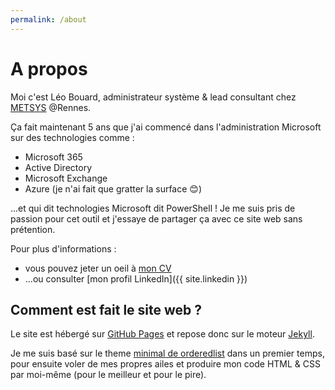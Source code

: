 ```yaml
---
permalink: /about
---
```


# A propos

Moi c'est Léo Bouard, administrateur système & lead consultant chez [METSYS](https://www.metsys.fr/) @Rennes.

Ça fait maintenant 5 ans que j'ai commencé dans l'administration Microsoft sur des technologies comme :

- Microsoft 365
- Active Directory
- Microsoft Exchange
- Azure (je n'ai fait que gratter la surface 😊)

...et qui dit technologies Microsoft dit PowerShell ! Je me suis pris de passion pour cet outil et j'essaye de partager ça avec ce site web sans prétention.

Pour plus d'informations :

- vous pouvez jeter un oeil à [mon CV](/cv)
- ...ou consulter [mon profil LinkedIn]({{ site.linkedin }})

## Comment est fait le site web ?

Le site est hébergé sur [GitHub Pages](https://pages.github.com/) et repose donc sur le moteur [Jekyll](https://jekyllrb.com/).

Je me suis basé sur le theme [minimal de orderedlist](https://github.com/orderedlist/minimal/) dans un premier temps, pour ensuite voler de mes propres ailes et produire mon code HTML & CSS par moi-même (pour le meilleur et pour le pire).
